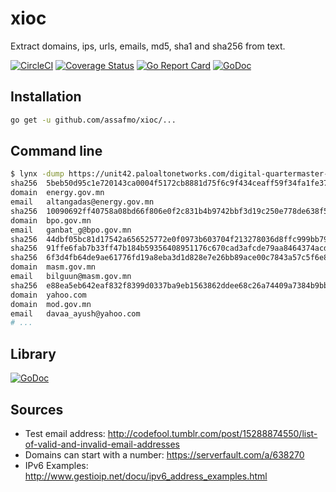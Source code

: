 # xioc

Extract domains, ips, urls, emails, md5, sha1 and sha256 from text.

[![CircleCI](https://circleci.com/gh/assafmo/xioc.svg?style=shield&circle-token=53b168115c42a883184dd01267d549aed80c2f49)](https://circleci.com/gh/assafmo/xioc)
[![Coverage Status](https://coveralls.io/repos/github/assafmo/xioc/badge.svg?branch=master)](https://coveralls.io/github/assafmo/xioc?branch=master)
[![Go Report Card](https://goreportcard.com/badge/github.com/assafmo/xioc)](https://goreportcard.com/report/github.com/assafmo/xioc)
[![GoDoc](https://godoc.org/github.com/assafmo/xioc?status.svg)](https://godoc.org/github.com/assafmo/xioc)

## Installation

```bash
go get -u github.com/assafmo/xioc/...
```

## Command line

```bash
$ lynx -dump https://unit42.paloaltonetworks.com/digital-quartermaster-scenario-demonstrated-in-attacks-against-the-mongolian-government/ | xioc
sha256  5beb50d95c1e720143ca0004f5172cb8881d75f6c9f434ceaff59f34fa1fe378
domain  energy.gov.mn
email   altangadas@energy.gov.mn
sha256  10090692ff40758a08bd66f806e0f2c831b4b9742bbf3d19c250e778de638f57
domain  bpo.gov.mn
email   ganbat_g@bpo.gov.mn
sha256  44dbf05bc81d17542a656525772e0f0973b603704f213278036d8ffc999bb79a
sha256  91ffe6fab7b33ff47b184b59356408951176c670cad3afcde79aa8464374acd3
sha256  6f3d4fb64de9ae61776fd19a8eba3d1d828e7e26bb89ace00c7843a57c5f6e8a
domain  masm.gov.mn
email   bilguun@masm.gov.mn
sha256  e88ea5eb642eaf832f8399d0337ba9eb1563862ddee68c26a74409a7384b9bb9
domain  yahoo.com
domain  mod.gov.mn
email   davaa_ayush@yahoo.com
# ...
```

## Library

[![GoDoc](https://godoc.org/github.com/assafmo/xioc/xioc?status.svg)](https://godoc.org/github.com/assafmo/xioc/xioc)

## Sources

- Test email address: http://codefool.tumblr.com/post/15288874550/list-of-valid-and-invalid-email-addresses
- Domains can start with a number: https://serverfault.com/a/638270
- IPv6 Examples: http://www.gestioip.net/docu/ipv6_address_examples.html
